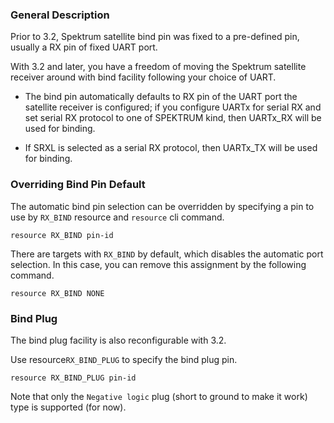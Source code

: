 ### General Description

Prior to 3.2, Spektrum satellite bind pin was fixed to a pre-defined pin, usually a RX pin of fixed UART port.

With 3.2 and later, you have a freedom of moving the Spektrum satellite receiver around with bind facility following your choice of UART.

- The bind pin automatically defaults to RX pin of the UART port the satellite receiver is configured; if you configure UARTx for serial RX and set serial RX protocol to one of SPEKTRUM kind, then UARTx_RX will be used for binding.

- If SRXL is selected as a serial RX protocol, then UARTx_TX will be used for binding.

### Overriding Bind Pin Default

The automatic bind pin selection can be overridden by specifying a pin to use by `RX_BIND` resource and `resource` cli command.
```
resource RX_BIND pin-id
```

There are targets with `RX_BIND` by default, which disables the automatic port selection. In this case, you can remove this assignment by the following command.
```
resource RX_BIND NONE
```

### Bind Plug

The bind plug facility is also reconfigurable with 3.2.

Use resource`RX_BIND_PLUG` to specify the bind plug pin.
```
resource RX_BIND_PLUG pin-id
```

Note that only the `Negative logic` plug (short to ground to make it work) type is supported (for now).
